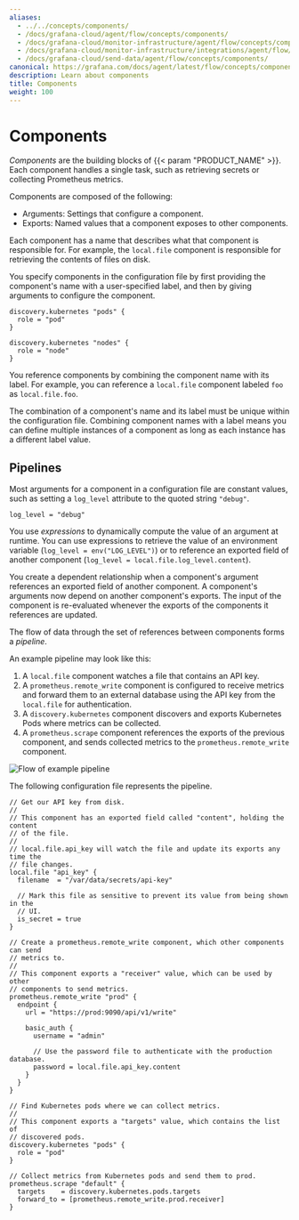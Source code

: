```yaml
---
aliases:
  - ../../concepts/components/
  - /docs/grafana-cloud/agent/flow/concepts/components/
  - /docs/grafana-cloud/monitor-infrastructure/agent/flow/concepts/components/
  - /docs/grafana-cloud/monitor-infrastructure/integrations/agent/flow/concepts/components/
  - /docs/grafana-cloud/send-data/agent/flow/concepts/components/
canonical: https://grafana.com/docs/agent/latest/flow/concepts/components/
description: Learn about components
title: Components
weight: 100
---
```


# Components

_Components_ are the building blocks of {{< param "PRODUCT_NAME" >}}.
Each component handles a single task, such as retrieving secrets or collecting Prometheus metrics.

Components are composed of the following:

- Arguments: Settings that configure a component.
- Exports: Named values that a component exposes to other components.

Each component has a name that describes what that component is responsible for.
For example, the `local.file` component is responsible for retrieving the contents of files on disk.

You specify components in the configuration file by first providing the component's name with a user-specified label,
and then by giving arguments to configure the component.

```river
discovery.kubernetes "pods" {
  role = "pod"
}

discovery.kubernetes "nodes" {
  role = "node"
}
```

You reference components by combining the component name with its label.
For example, you can reference a `local.file` component labeled `foo` as `local.file.foo`.

The combination of a component's name and its label must be unique within the configuration file.
Combining component names with a label means you can define multiple instances of a component as long as each instance has a different label value.

## Pipelines

Most arguments for a component in a configuration file are constant values, such as setting a `log_level` attribute to the quoted string `"debug"`.

```river
log_level = "debug"
```

You use _expressions_ to dynamically compute the value of an argument at runtime.
You can use expressions to retrieve the value of an environment variable (`log_level = env("LOG_LEVEL")`)
or to reference an exported field of another component (`log_level = local.file.log_level.content`).

You create a dependent relationship when a component's argument references an exported field of another component.
A component's arguments now depend on another component's exports.
The input of the component is re-evaluated whenever the exports of the components it references are updated.

The flow of data through the set of references between components forms a _pipeline_.

An example pipeline may look like this:

1. A `local.file` component watches a file that contains an API key.
1. A `prometheus.remote_write` component is configured to receive metrics and forward them to an external database using the API key from the `local.file` for authentication.
1. A `discovery.kubernetes` component discovers and exports Kubernetes Pods where metrics can be collected.
1. A `prometheus.scrape` component references the exports of the previous component, and sends collected metrics to the `prometheus.remote_write` component.

![Flow of example pipeline](/media/docs/agent/concepts_example_pipeline.svg)

The following configuration file represents the pipeline.

```river
// Get our API key from disk.
//
// This component has an exported field called "content", holding the content
// of the file.
//
// local.file.api_key will watch the file and update its exports any time the
// file changes.
local.file "api_key" {
  filename  = "/var/data/secrets/api-key"

  // Mark this file as sensitive to prevent its value from being shown in the
  // UI.
  is_secret = true
}

// Create a prometheus.remote_write component, which other components can send
// metrics to.
//
// This component exports a "receiver" value, which can be used by other
// components to send metrics.
prometheus.remote_write "prod" {
  endpoint {
    url = "https://prod:9090/api/v1/write"

    basic_auth {
      username = "admin"

      // Use the password file to authenticate with the production database.
      password = local.file.api_key.content
    }
  }
}

// Find Kubernetes pods where we can collect metrics.
//
// This component exports a "targets" value, which contains the list of
// discovered pods.
discovery.kubernetes "pods" {
  role = "pod"
}

// Collect metrics from Kubernetes pods and send them to prod.
prometheus.scrape "default" {
  targets    = discovery.kubernetes.pods.targets
  forward_to = [prometheus.remote_write.prod.receiver]
}
```
